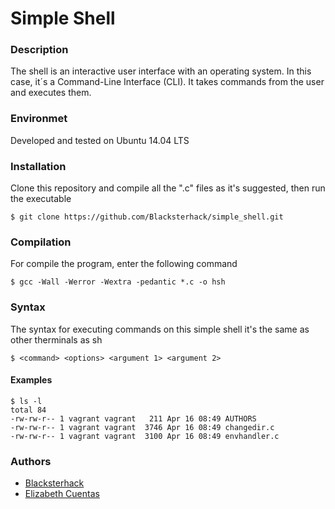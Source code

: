 # Simple Shell

### Description
The shell is an interactive user interface with an operating system. In this case, it´s a Command-Line Interface (CLI). It takes commands from the user and executes them. 

### Environmet
Developed and tested on Ubuntu 14.04 LTS

### Installation
Clone this repository and compile all the ".c" files as it's suggested, then run the executable

`$ git clone https://github.com/Blacksterhack/simple_shell.git`

### Compilation
For compile the program, enter the following command

`$ gcc -Wall -Werror -Wextra -pedantic *.c -o hsh`

### Syntax
The syntax for executing commands on this simple shell it's the same as other therminals as sh

`$ <command> <options> <argument 1> <argument 2> `

#### Examples

    $ ls -l
    total 84
    -rw-rw-r-- 1 vagrant vagrant   211 Apr 16 08:49 AUTHORS
    -rw-rw-r-- 1 vagrant vagrant  3746 Apr 16 08:49 changedir.c
    -rw-rw-r-- 1 vagrant vagrant  3100 Apr 16 08:49 envhandler.c

### Authors
- [Blacksterhack](https://github.com/Blacksterhack)
- [Elizabeth Cuentas](https://github.com/ElizabethCuentas)
